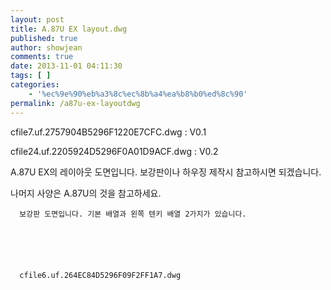```yaml
---
layout: post
title: A.87U EX layout.dwg
published: true
author: showjean
comments: true
date: 2013-11-01 04:11:30
tags: [ ]
categories:
    - '%ec%9e%90%eb%a3%8c%ec%8b%a4%ea%b8%b0%ed%8c%90'
permalink: /a87u-ex-layoutdwg
---
```





  



  cfile7.uf.2757904B5296F1220E7CFC.dwg&nbsp;: V0.1









  cfile24.uf.2205924D5296F0A01D9ACF.dwg&nbsp;: V0.2







A.87U EX의 레이아웃 도면입니다. 보강판이나 하우징 제작시 참고하시면 되겠습니다.



나머지 사양은 A.87U의 것을 참고하세요.








  
  
  
  
    
    
    
    
    
    
    
      보강판 도면입니다. 기본 배열과 왼쪽 텐키 배열 2가지가 있습니다.
    
    
    
    
    
    
      cfile6.uf.264EC84D5296F09F2FF1A7.dwg
    
    
    
    
    
    
    
    
    
    
    
    
    